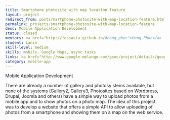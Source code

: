 ```yaml
---
title: Smartphone photosite with map location feature
layout: project
redirect_from: posts/martphone-photosite-with-map-location-feature.html
permalink: projects/smartphone-photosite-with-map-location-feature
desc: Mobile Application Development
status: closed
mentors: <a href="http://fossasia.github.io/#hong_phuc">Hong Phuc</a>
student: Lanih
skill-level: medium
skills: mobile, Google Maps, async tasks
links: <a href="http://www.google-melange.com/gsoc/project/details/google/gsoc2012/lannie/5668600916475904">GSoC page</a>
category: mobile-app
---
```

Mobile Application Development

There are already a number of gallery and photosy stems available, but none of the systems (Gallery2, Gallery3, Photosites based on Wordpress, Drupal, Joomla and others) have a simple way to upload photos from a mobile app and to show photos on a photo map. The idea of this project was to develop a website that offers a simple API to allow uploading of photos from a smartphone and showing them on a map on the web service.

